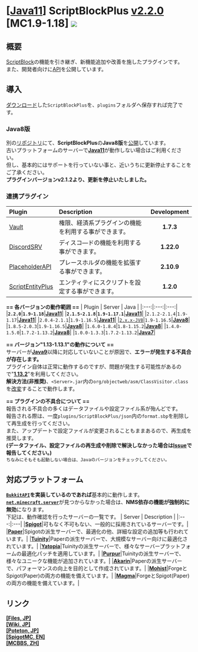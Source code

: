 [[Java11](https://adoptopenjdk.net/?variant=openjdk11&jvmVariant=openj9)] ScriptBlockPlus [v2.2.0](https://github.com/yuttyann/ScriptBlockPlus/releases/tag/v2.2.0) [MC1.9-1.18] [![](https://jitpack.io/v/yuttyann/ScriptBlockPlus.svg)](https://jitpack.io/#yuttyann/ScriptBlockPlus)
==========

概要
-----------
[ScriptBlock](https://dev.bukkit.org/projects/scriptblock)の機能を引き継ぎ、新機能追加や改善を施したプラグインです。  
また、開発者向けに[API](https://github.com/yuttyann/ScriptBlockPlus/wiki/%5BJP%5D-API-Tutorial)を公開しています。  

導入
-----------
[ダウンロード](https://www.spigotmc.org/resources/scriptblockplus.78413/)した`ScriptBlockPlus`を、`plugins`フォルダへ保存すれば完了です。  

### Java8版
別の[リポジトリ](https://github.com/yuttyann/ScriptBlockPlus-Java8)にて、**ScriptBlockPlus**の**Java8版**を[公開](https://github.com/yuttyann/ScriptBlockPlus-Java8/releases)しています。  
古いプラットフォームのサーバーで[**Java11**](https://adoptopenjdk.net/?variant=openjdk11)が動作しない場合はご利用ください。  
但し、基本的にはサポートを行っていない事と、近いうちに更新停止することをご了承ください。  
**プラグインバージョンv2.1.2より、更新を停止いたしました。**

### 連携プラグイン
| Plugin | Description | Development |
|:---|:---|:---:|
| [Vault](https://www.spigotmc.org/resources/vault.34315/) | 権限、経済系プラグインの機能を利用する事ができます。 | **1.7.3** |
| [DiscordSRV](https://www.spigotmc.org/resources/discordsrv.18494/) | ディスコ―ドの機能を利用する事ができます。 | **1.22.0** |
| [PlaceholderAPI](https://www.spigotmc.org/resources/placeholderapi.6245/) | プレースホルダの機能を拡張する事ができます。 | **2.10.9** |
| [ScriptEntityPlus](https://github.com/yuttyann/ScriptEntityPlus) | エンティティにスクリプトを設定する事ができます。 | **1.2.0** |  

**== 各バージョンの動作範囲 ==**
| Plugin | Server | Java |
|:---:|:---:|:---:|
|**`2.2.0`**|**`1.9-1.18`**|**[Java11](https://adoptopenjdk.net/?variant=openjdk11&jvmVariant=openj9)**|
|**`2.1.5-2.1.8`**|**`1.9-1.17.1`**|**[Java11](https://adoptopenjdk.net/?variant=openjdk11&jvmVariant=openj9)**|
|`2.1.2-2.1.4`|`1.9-1.17`|**[Java11](https://adoptopenjdk.net/?variant=openjdk11&jvmVariant=openj9)**|
|`2.0.4-2.1.1`|`1.9-1.16.5`|**[Java11](https://adoptopenjdk.net/?variant=openjdk11&jvmVariant=openj9)**|
|[`2.x.x-JV8`](https://github.com/yuttyann/ScriptBlockPlus-Java8)|`1.9-1.16.5`|**[Java8](https://adoptopenjdk.net/?variant=openjdk8)**|
|`1.8.5-2.0.3`|`1.9-1.16.5`|**[Java8](https://adoptopenjdk.net/?variant=openjdk8)**|
|`1.6.0-1.8.4`|`1.8-1.15.2`|**[Java8](https://adoptopenjdk.net/?variant=openjdk8)**|
|`1.4.0-1.5.0`|`1.7.2-1.13.2`|**[Java8](https://adoptopenjdk.net/?variant=openjdk8)**|
|`1.0.0-1.3.3`|`1.7.2-1.13.2`|**[Java7](https://jdk.java.net/java-se-ri/7)**|  

**== バージョン"1.13-1.13.1"の動作について ==**  
サーバーが[**Java9**](https://jdk.java.net/java-se-ri/9)以降に対応していないことが原因で、**エラーが発生する不具合が存在します。**  
プラグイン自体は正常に動作するのですが、問題が発生する可能性があるので"[**1.13.2**](https://papermc.io/legacy)"を利用してください。  
**解決方法(非推奨)**、`<Server>.jar`内の`org/objectweb/asm/ClassVisitor.class`を[改変](https://pastebin.com/UFBdKXJD)することで動作します。  

**== プラグインの不具合について ==**  
報告される不具合の多くはデータファイルや設定ファイル系が殆んどです。  
報告される際は、一度`plugins/ScriptBlockPlus/json`内の`format.sbp`を削除して再生成を行ってください。  
また、アップデートで設定ファイルが変更されることもままあるので、再生成を推奨します。  
**(データファイル、設定ファイルの再生成や削除で解決しなかった場合は[Issue](https://github.com/yuttyann/ScriptBlockPlus/issues)で報告してください。)**  
`ちなみにそもそも起動しない場合は、Javaのバージョンをチェックしてください。`

対応プラットフォーム
-----------
**[`BukkitAPI`](https://hub.spigotmc.org/javadocs/bukkit/overview-summary.html)を実装しているのであれば**基本的に動作します。  
[**`net.minecraft.server`**](https://sodocumentation.net/ja/bukkit/topic/9576/nms)が見つからなかった場合は、**NMS依存の機能が強制的に無効**になります。  
下記は、動作確認を行ったサーバーの一覧です。
| Server | Description |
|:---:|:---|
|**[Spigot](https://www.spigotmc.org/)**|可もなく不可もない、一般的に採用されているサーバーです。|
|**[Paper](https://papermc.io/)**|Spigotの派生サーバーで、最適化の他、詳細な設定の追加等も行われています。|
|**[Tuinity](https://ci.codemc.io/job/Spottedleaf/job/Tuinity/)**|Paperの派生サーバーで、大規模なサーバー向けに最適化されています。|
|**[Yatopia](https://yatopiamc.org/)**|Tuinityの派生サーバーで、様々なサーバープラットフォームの最適化パッチを適用しています。|
|**[Purpur](https://purpur.pl3x.net/)**|Tuinityの派生サーバーで、様々なユニークな機能が追加されています。|
|**[Akarin](https://github.com/Akarin-project/Akarin)**|Paperの派生サーバーで、パフォーマンスの向上を目的として作成されています。|
|**[Mohist](https://mohistmc.com/)**|ForgeとSpigot(Paper)の両方の機能を備えています。|
|**[Magma](https://magmafoundation.org/)**|ForgeとSpigot(Paper)の両方の機能を備えています。|

リンク
-----------
**[[Files, JP]](https://file.yuttyann44581.net/)**  
**[[Wiki, JP]](https://github.com/yuttyann/ScriptBlockPlus/wiki)**  
**[[Poteton, JP]](https://mcpoteton.com/mcplugin-scriptblockplus)**  
**[[SpigotMC, EN]](https://www.spigotmc.org/resources/scriptblockplus.78413/)**  
**[[MCBBS, ZH]](https://www.mcbbs.net/thread-691900-1-1.html)**